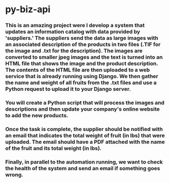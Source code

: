 # py-biz-api
### This is an amazing project were I develop a system that updates an information catalog with data provided by 'suppliers.' The suppliers send the data as large images with an associated description of the products in two files (.TIF for the image and .txt for the description). The images are converted to smaller jpeg images and the text is turned into an HTML file that shows the image and the product description. The contents of the HTML file are then uploaded to a web service that is already running using Django. We then gather the name and weight of all fruits from the .txt files and use a Python request to upload it to your Django server.

### You will create a Python script that will process the images and descriptions and then update your company's online website to add the new products.

### Once the task is complete, the supplier should be notified with an email that indicates the total weight of fruit (in lbs) that were uploaded. The email should have a PDF attached with the name of the fruit and its total weight (in lbs).

### Finally, in parallel to the automation running, we want to check the health of the system and send an email if something goes wrong.